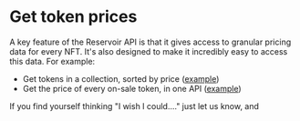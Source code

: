 # Get token prices

A key feature of the Reservoir API is that it gives access to granular pricing data for every NFT. It's also designed to make it incredibly easy to access this data. For example:

- Get tokens in a collection, sorted by price ([example](https://mainnet-api-v4.reservoir.tools/tokens?collection=blitmap))
- Get the price of every on-sale token, in one API ([example](https://mainnet-api-v4.reservoir.tools/tokens/floor?collection=blitmap))


If you find yourself thinking "I wish I could...." just let us know, and 